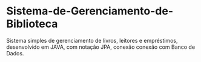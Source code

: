 # Sistema-de-Gerenciamento-de-Biblioteca
Sistema simples de gerenciamento de livros, leitores e empréstimos, desenvolvido em JAVA, com notação JPA, conexão conexão com Banco de Dados.
